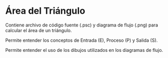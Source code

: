# Área del Triángulo

Contiene archivo de código fuente (.psc) y diagrama de flujo (.png) para calcular el área de un triángulo. 

Permite entender los conceptos de Entrada (E), Proceso (P) y Salida (S). 

Permite entender el uso de los dibujos utilizados en los diagramas de flujo.

